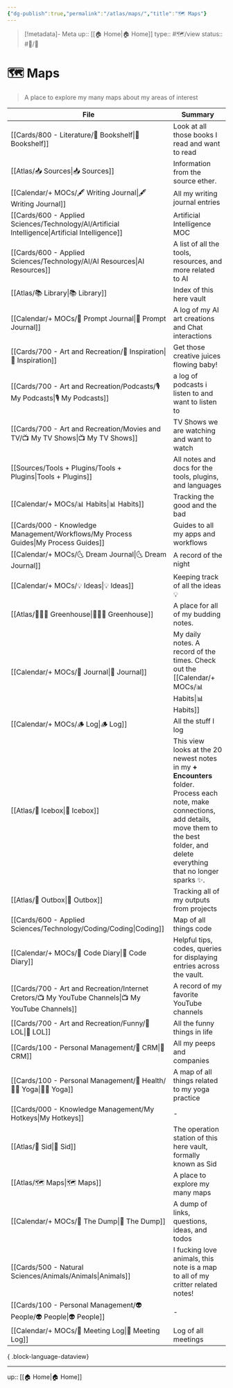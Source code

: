 ```yaml
---
{"dg-publish":true,"permalink":"/atlas/maps/","title":"🗺 Maps"}
---
```


> [!metadata]- Meta
> up:: [[🏠 Home\|🏠 Home]]
> type:: #🗺/view 
> status:: #📝/🌱 

# 🗺 Maps

> A place to explore my many maps about my areas of interest

| File                                                                                                  | Summary                                                                                                                                                                                               |
| ----------------------------------------------------------------------------------------------------- | ----------------------------------------------------------------------------------------------------------------------------------------------------------------------------------------------------- |
| [[Cards/800 - Literature/📗 Bookshelf\|📗 Bookshelf]]                                              | Look at all those books I read and want to read                                                                                                                                                       |
| [[Atlas/📥 Sources\|📥 Sources]]                                                                   | Information from the source ether.                                                                                                                                                                    |
| [[Calendar/+ MOCs/🖋 Writing Journal\|🖋 Writing Journal]]                                         | All my writing journal entries                                                                                                                                                                        |
| [[Cards/600 - Applied Sciences/Technology/AI/Artificial Intelligence\|Artificial Intelligence]]    | Artificial Intelligence MOC                                                                                                                                                                           |
| [[Cards/600 - Applied Sciences/Technology/AI/AI Resources\|AI Resources]]                          | A list of all the tools, resources, and more related to AI                                                                                                                                            |
| [[Atlas/📚 Library\|📚 Library]]                                                                   | Index of this here vault                                                                                                                                                                              |
| [[Calendar/+ MOCs/🎲 Prompt Journal\|🎲 Prompt Journal]]                                           | A log of my AI art creations and Chat interactions                                                                                                                                                    |
| [[Cards/700 - Art and Recreation/🎨 Inspiration\|🎨 Inspiration]]                                  | Get those creative juices flowing baby!                                                                                                                                                               |
| [[Cards/700 - Art and Recreation/Podcasts/🎙 My Podcasts\|🎙 My Podcasts]]                         | a log of podcasts i listen to and want to listen to                                                                                                                                                   |
| [[Cards/700 - Art and Recreation/Movies and TV/📺 My TV Shows\|📺 My TV Shows]]                    | TV Shows we are watching and want to watch                                                                                                                                                            |
| [[Sources/Tools + Plugins/Tools + Plugins\|Tools + Plugins]]                                       | All notes and docs for the tools, plugins, and languages                                                                                                                                              |
| [[Calendar/+ MOCs/📊 Habits\|📊 Habits]]                                                           | Tracking the good and the bad                                                                                                                                                                         |
| [[Cards/000 - Knowledge Management/Workflows/My Process Guides\|My Process Guides]]                | Guides to all my apps and workflows                                                                                                                                                                   |
| [[Calendar/+ MOCs/🌜 Dream Journal\|🌜 Dream Journal]]                                             | A record of the night                                                                                                                                                                                 |
| [[Calendar/+ MOCs/💡 Ideas\|💡 Ideas]]                                                             | Keeping track of all the ideas 💡                                                                                                                                                                     |
| [[Atlas/👨🏻‍🌾 Greenhouse\|👨🏻‍🌾 Greenhouse]]                                                   | A place for all of my budding notes.                                                                                                                                                                  |
| [[Calendar/+ MOCs/📓 Journal\|📓 Journal]]                                                         | My daily notes. A record of the times. Check out the [[Calendar/+ MOCs/📊 Habits\|📊 Habits]]                                                                                                                                    |
| [[Calendar/+ MOCs/🪵 Log\|🪵 Log]]                                                                 | All the stuff I log                                                                                                                                                                                   |
| [[Atlas/🧊 Icebox\|🧊 Icebox]]                                                                     | This view looks at the 20 newest notes in my **+ Encounters** folder. Process each note, make connections, add details, move them to the best folder,  and delete everything that no longer sparks ✨. |
| [[Atlas/💌 Outbox\|💌 Outbox]]                                                                     | Tracking all of my outputs from projects                                                                                                                                                              |
| [[Cards/600 - Applied Sciences/Technology/Coding/Coding\|Coding]]                                  | Map of all things code                                                                                                                                                                                |
| [[Calendar/+ MOCs/🧪 Code Diary\|🧪 Code Diary]]                                                   | Helpful tips, codes, queries for displaying entries across the vault.                                                                                                                                 |
| [[Cards/700 - Art and Recreation/Internet Cretors/📺 My YouTube Channels\|📺 My YouTube Channels]] | A record of my favorite YouTube channels                                                                                                                                                              |
| [[Cards/700 - Art and Recreation/Funny/🤣 LOL\|🤣 LOL]]                                            | All the funny things in life                                                                                                                                                                          |
| [[Cards/100 - Personal Management/👯 CRM\|👯 CRM]]                                                 | All my peeps and companies                                                                                                                                                                            |
| [[Cards/100 - Personal Management/💪 Health/🧘‍♂️ Yoga\|🧘‍♂️ Yoga]]                               | A map of all things related to my yoga practice                                                                                                                                                       |
| [[Cards/000 - Knowledge Management/My Hotkeys\|My Hotkeys]]                                        | \-                                                                                                                                                                                                    |
| [[Atlas/🧠 Sid\|🧠 Sid]]                                                                           | The operation station of this here vault, formally known as Sid                                                                                                                                       |
| [[Atlas/🗺 Maps\|🗺 Maps]]                                                                         | A place to explore my many maps                                                                                                                                                                       |
| [[Calendar/+ MOCs/🔗 The Dump\|🔗 The Dump]]                                                       | A dump of links, questions, ideas, and todos                                                                                                                                                          |
| [[Cards/500 - Natural Sciences/Animals/Animals\|Animals]]                                          | I fucking love animals, this note is a map to all of my critter related notes!                                                                                                                        |
| [[Cards/100 - Personal Management/👽 People/👽 People\|👽 People]]                                 | \-                                                                                                                                                                                                    |
| [[Calendar/+ MOCs/👥 Meeting Log\|👥 Meeting Log]]                                                 | Log of all meetings                                                                                                                                                                                   |

{ .block-language-dataview}

---
up:: [[🏠 Home\|🏠 Home]]

